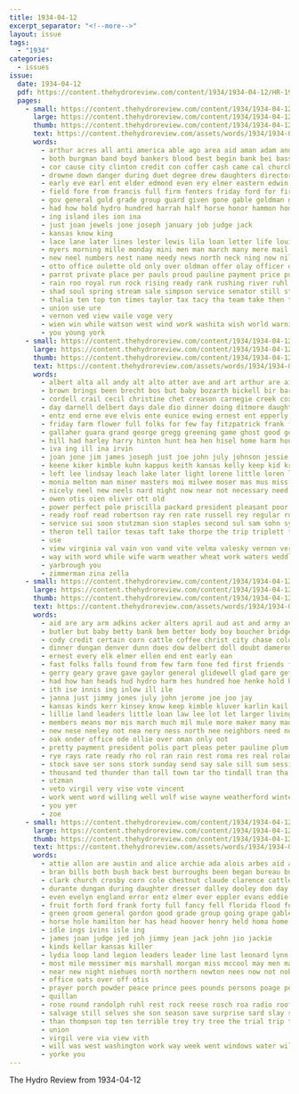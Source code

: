 ```yaml
---
title: 1934-04-12
excerpt_separator: "<!--more-->"
layout: issue
tags:
  - "1934"
categories:
  - issues
issue:
  date: 1934-04-12
  pdf: https://content.thehydroreview.com/content/1934/1934-04-12/HR-1934-04-12.pdf
  pages:
    - small: https://content.thehydroreview.com/content/1934/1934-04-12/small/HR-1934-04-12-01.jpg
      large: https://content.thehydroreview.com/content/1934/1934-04-12/large/HR-1934-04-12-01.jpg
      thumb: https://content.thehydroreview.com/content/1934/1934-04-12/thumbnails/HR-1934-04-12-01.jpg
      text: https://content.thehydroreview.com/assets/words/1934/1934-04-12/HR-1934-04-12-01.txt
      words:
        - arthur acres all anti america able ago area aid aman adam and american are archie ata ana agent april
        - both burgman band boyd bankers blood best begin bank bei bass buys but began busch big buy begun banks ber bet bands bush boschert bel bassler brother bus been buyers bennett bridges brought bridge base box boys business bonds
        - cor cause city clinton credit con coffer cash came cal church case constable college channel cake caddo clark close come cun clever carmen court carl christian can cecil crawford car calvin campbell center clerk class colorado county chief company
        - drowne down danger during duet degree drew daughters director dear desire die december del day dale drum deck daughter
        - early eve earl ent elder edmond even ery elmer eastern edwin eng enid enter emery every
        - field fore from francis full firm fenters friday ford for first fenter found fort fron franko fearing former farms faithful flood fer folks farm
        - gov general gold grade group guard given gone gable goldman governor garden good grower gan geary guns ground
        - had how hold hydro hundred harrah half horse honor hammon home hall horn has hae house hands hidden held homes homa happy herford husband hint harold henry him heaton
        - ing island iles ion ina
        - just joan jewels jone joseph january job judge jack
        - kansas know king
        - lace lane later lines lester lewis lila loan letter life louise lette little linn long large liberty ludwig lady lighter land lit last lay
        - myers morning mille monday mini men man march many mere mail market mae much mound members matter more moment may mon made music mal manser mary massey miss mckee miller
        - new neel numbers nest name needy news north neck ning now niles noon night not
        - otto office oulette old only over oldman offer olay officer ore
        - parrot private place per pauls proud pauline payment price public part pretty points plant person par present pay people percy posse pitzer piece pow police
        - rain roo royal run rock rising ready rank rushing river ruhl reach range reading
        - shad soul spring stream sale simpson service senator still states she seven sam said sedan sweet saturday schools sen second slain son swim swam shows station special spies small show sem sou stephenson solo scott story struck soon school smith seen supper south state see such saving selling sunday
        - thalia ten top ton times taylor tax tacy tha team take then tie thay telling thu than torrent the tri tei toward thi town thing them trees takes till ties too taken
        - union use ure
        - vernon ved view vaile voge very
        - wien win while watson west wind work washita wish world warning williams waste walk water white went week weeks was weck way worl wen will wilson wells wayne wheat waller worst war well weatherford with
        - you young york
    - small: https://content.thehydroreview.com/content/1934/1934-04-12/small/HR-1934-04-12-02.jpg
      large: https://content.thehydroreview.com/content/1934/1934-04-12/large/HR-1934-04-12-02.jpg
      thumb: https://content.thehydroreview.com/content/1934/1934-04-12/thumbnails/HR-1934-04-12-02.jpg
      text: https://content.thehydroreview.com/assets/words/1934/1934-04-12/HR-1934-04-12-02.txt
      words:
        - albert alta all andy alt alto atter ave and art arthur are aid alma april ach ask amon allen ana aileen almeda
        - brown brings been brecht bos but baby bozarth bickell bir barnes bowels bob bennie bear bushman best ballard boschert binger ball burl boy burkhalter barber better bar bill basel business buddy ber brewer bee
        - cordell crail cecil christine chet creason carnegie creek cox colony clark claude crawford cloud cat clinton calhoun company clifton county carl choice college clarence cost can clerk city child chief claud coble cheap craig
        - day darnell delbert days dale dio dinner doing ditmore daughter doris during dooley delor daughters din doctor dose doy double does danger dick die
        - entz end erne eve elvis ente eunice ewing ernest ent epperly every ellen elk edna enter emery easter eva earl
        - friday farm flower full folks for few fay fitzpatrick frank first feast fancher fleenor fred flansburg fast frans friends fine from fry foss
        - gallaher guara grand george gregg greening game ghost good gotebo graham green ground gilmore glee gundy geary garden gordon going goodfellow gene gar glad gable
        - hill had harley harry hinton hunt hea hen hisel home harm house heidebrecht her henry hammons herndon hardware hom hydro hot hart herman has hei
        - iva ing ill ina irvin
        - joan jone jim james joseph just joe john july johnson jessie jones
        - keene kiker kimble kuhn kappus keith kansas kelly keep kid krehbiel kinds
        - left lee lindsay leach lake later light lorene little loren label likely louie laxa louise last leoni lemon lay lal leon lone lately let lehman letter lane
        - monia melton man miner masters moi milwee moser mas mus miss match march more mount maud marion maxson murray morning most many mower maxton mir marie miller mabel mia mond monday mae mis med mckee men made mel model marge much
        - nicely neel new neels nard night now near not necessary need niehues news nannie nees
        - owen otis oien oliver ott old
        - power perfect pole priscilla packard president pleasant poor press pent pica per public pie parent pullen pitzer present past phoenix port potts pete porn
        - ready roof read robertson ray ren rate russell rey regular running ruth rockhold ralph rober recker ranch robbins royal ringler richardson rakes reva riggs roy raymond rowland rust ret real
        - service sui soon stutzman sion staples second sul sam sohn sylvester step she stambaugh see stange sito safe school sturgill supper snyder standing saturday snow sutton strong strain sharry side set solo senna street silas salyers star sid sua suit surprise sparks sunday son sisson sat south smith stanley scott start sunda sons seeds salyer simpson speaker shelton sun slagell
        - theron tell tailor texas taft take thorpe the trip triplett test than tha thomas thys too till tickel ties thi tooman times track trowel
        - use
        - view virginia val vain von vand vite velma valesky vernon vern van
        - way with word while wife warm weather wheat work waters weddle want weatherford walker will west worley walter week williams weak wilson wildman wright was wear well watson went
        - yarbrough you
        - zimmerman zina zella
    - small: https://content.thehydroreview.com/content/1934/1934-04-12/small/HR-1934-04-12-03.jpg
      large: https://content.thehydroreview.com/content/1934/1934-04-12/large/HR-1934-04-12-03.jpg
      thumb: https://content.thehydroreview.com/content/1934/1934-04-12/thumbnails/HR-1934-04-12-03.jpg
      text: https://content.thehydroreview.com/assets/words/1934/1934-04-12/HR-1934-04-12-03.txt
      words:
        - aid are ary arm adkins acker alters april aud ast and army ave aim all area adams adi
        - butler but baby betty bank bem better body boy boucher bridgeport bryan bigger bobby buy bonds barnett bolish business bonis back bough bill binger brings been big bunday buria bayer bond bee banks bright blank both
        - cody credit certain corn cattle coffee christ city chase colo corp cry charles congress cong canute can comes callin covington con clinton channell custer cross cash
        - dinner dungan denver dunn does dow delbert doll doubt dameron daughter day done down dun downing don demand during dent days deming deremer
        - ernest every elk elmer ellen end ent early ean
        - fast folks falls found from few farm fone fed first friends fear friday free for fort fearing fly fer fritz favor
        - gerry geary grave gave gaylor general glidewell glad gare getting gist guest gamble good gon gust governor goin
        - had how han heads hud hydro harm hes hundred hoe henke hold hopkins harry house henry hung hinton heart hueston has held hie homestead herbert hort him hume hut her hould ham home
        - ith ise innis ing inlow ill ile
        - janna just jimmy jones july john jerome joe joo jay
        - kansas kinds kerr kinsey know keep kimble kluver karlin kail
        - lillie land leaders little loan law lee lot let larger living large leis lowe look last life lloyd long learn losing like left
        - members means mor mis march much mil mule more maker many made margaret mayo munch money major mcavoy mose monday mage may mound messimer med man miss miller mon mille market max mules
        - new nese neeley not nea nery ness north nee neighbors need now nims news night nite
        - oak onder office ode ollie over oman only oot
        - pretty payment president polis part pleas peter pauline plum pitzer place pay phillip petit prayer paper per
        - rye rays rate ready rho rol ran rain rest roma res real roland rasa rut rand rai run rolls reber role roosevelt rule ray
        - stock save ser sons stork sunday send say sale sill sum session scot screen sheffer stockton smith salle schools schule sedan show spade sells school she service stater see sell states scott sees stewart stange son surplus salary sun standard summer stamp sand such saturday spohn stephenson sermon snow
        - thousand ted thunder than tall town tar tho tindall tran tha tell touch thomas taylor then tol tobe tow too thea teacher them the tock tes tax top throw treas toward tary take
        - utzman
        - veto virgil very vise vote vincent
        - work went word willing well wolf wise wayne weatherford winter week williams weak was woodman wages wil weeks with watson wes will way write washington west wife whitchurch
        - you yer
        - zoe
    - small: https://content.thehydroreview.com/content/1934/1934-04-12/small/HR-1934-04-12-04.jpg
      large: https://content.thehydroreview.com/content/1934/1934-04-12/large/HR-1934-04-12-04.jpg
      thumb: https://content.thehydroreview.com/content/1934/1934-04-12/thumbnails/HR-1934-04-12-04.jpg
      text: https://content.thehydroreview.com/assets/words/1934/1934-04-12/HR-1934-04-12-04.txt
      words:
        - attie allon are austin and alice archie ada alois arbes aid aller albertina arm all april alma arthur
        - bran bills both bush back best burroughs been began bureau burnett broadway bunch barrow bandy better bride battle bill birth beans bixler boy boots bishop brady baby but bradley barrows belle bond bailey
        - clark church crosby corn cole chestnut claude clarence cattle confer crosswhite cordell call cold count came cake city campbell cottage cal cream crissman calvin coffee congress che collie cheese crawford cobb clyde chester christine cooper cash can child charles cost court cecil
        - durante dungan during daughter dresser dalley dooley don day down december dorothy david dill dinner death
        - even evelyn england error entz elmer ever eppler evans eddie eva every east ernest end
        - fruit forth ford frank forty full fancy fell florida flood former farm friend froese fost fares front frances few found friends fort foot flesh felton farmer free fam fred friday for floor first fresh from
        - green groom general gordon good grade group going grape gable gun garden gallon given gave grover george
        - horse hole hamilton her has head hoover henry held homa home hany herbert hand hart horn harvey hollywood harding heineman harlow hammon honor high had house hafer hen holes holding ham homer heger hydro hatfield
        - idle ings ivins isle ing
        - james joan judge jed joh jimmy jean jack john jio jackie
        - kinds kellar kansas killer
        - lydia loop land legion leaders leader line last leonard lynn longer lasley league large lee lewis lloyd live let lower lines lady lard lane luing left
        - most mile messimer mis marshall morgan miss mccool may men male maxwell meats marvin milk made middle morning madge many monday miles mckee money march miller mat
        - near new night niehues north northern newton nees now not noblett neighbors nee news
        - office oats over off otis
        - prayer porch powder peace prince pees pounds persons poage perry present post public police pearl process peaches pure pat place pickles pancake patterson pears pump per page pitzer pork prise
        - quillan
        - rose round randolph ruhl rest rock reese rosch roa radio roof richmond roy rader red royal reynolds robson reba roberts road reber roads
        - salvage still selves she son season save surprise sard slay sow september sugar sunday ship stick shower stallion stormy south scott shield sparks spring show states soon sleep schools said such soap struck sur saturday sour sorrel smith side size stockton salad sun
        - than thompson top ten terrible trey try tree the trial trip thurs truly them taken tie tol tone then toward taylor
        - union
        - virgil vere via view vith
        - will was west washington work way week went windows water william white weight wave window wil weiner won western weeks walls wilma weather weatherford works with while want
        - yorke you
---
```


The Hydro Review from 1934-04-12

<!--more-->

